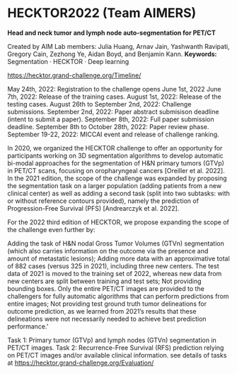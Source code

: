 # HECKTOR2022 (Team AIMERS)
<b>Head and neck tumor and lymph node auto-segmentation for PET/CT </b>


Created by AIM Lab members: Julia Huang, Arnav Jain, Yashwanth Ravipati, Gregory Cain, Zezhong Ye, Aidan Boyd, and Benjamin Kann.
<b>Keywords:</b> Segmentation · HECKTOR · Deep learning


https://hecktor.grand-challenge.org/Timeline/ 

May 24th, 2022: Registration to the challenge opens
June 1st, 2022 June 7th, 2022: Release of the training cases.
August 1st, 2022: Release of the testing cases.
August 26th to September 2nd, 2022: Challenge submissions.
September 2nd, 2022: Paper abstract submisison deadline (intent to submit a paper).
September 8th, 2022: Full paper submission deadline.
September 8th to October 28th, 2022: Paper review phase.
September 19-22, 2022: MICCAI event and release of challenge ranking. 

In 2020, we organized the HECKTOR challenge to offer an opportunity for participants working on 3D segmentation algorithms to develop automatic bi-modal approaches for the segmentation of H&N primary tumors (GTVp) in PET/CT scans, focusing on oropharyngeal cancers [Oreiller et al. 2022]. In the 2021 edition, the scope of the challenge was expanded by proposing the segmentation task on a larger population (adding patients from a new clinical center) as well as adding a second task (split into two subtasks: with or without reference contours provided), namely the prediction of Progression-Free Survival (PFS) [Andrearczyk et al. 2022].



For the 2022 third edition of HECKTOR, we propose expanding the scope of the challenge even further by:

Adding the task of H&N nodal Gross Tumor Volumes (GTVn) segmentation (which also carries information on the outcome via the presence and amount of metastatic lesions);
Adding more data with an approximative total of 882 cases (versus 325 in 2021), including three new centers. The test data of 2021 is moved to the training set of 2022, whereas new data from new centers are split between training and test sets;
Not providing bounding boxes. Only the entire PET/CT images are provided to the challengers for fully automatic algorithms that can perform predictions from entire images;
Not providing test ground truth tumor delineations for outcome prediction, as we learned from 2021’s results that these delineations were not necessarily needed to achieve best prediction performance.'



Task 1: Primary tumor (GTVp) and lymph nodes (GTVn) segmentation in PET/CT images.
Task 2: Recurrence-Free Survival (RFS) prediction relying on PET/CT images and/or available clinical information.
see details of tasks at https://hecktor.grand-challenge.org/Evaluation/

